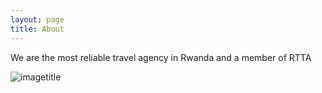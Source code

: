 ```yaml
---
layout: page
title: About
---
```


We are the most reliable travel agency in Rwanda and a member of RTTA

![imagetitle]("https://app.box.com/s/vyg609q2n3ewuwpaoqp4nd6ouy9056wb")
